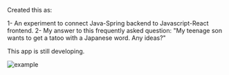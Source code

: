 Created this as:

1- An experiment to connect Java-Spring backend to Javascript-React frontend.
2- My answer to this frequently asked question: "My teenage son wants to get a tatoo with a Japanese word. Any ideas?"

This app is still developing. 

![example](https://user-images.githubusercontent.com/91882718/216095812-ab21be8f-758d-42c2-bdc7-2e77b94cf294.png)
